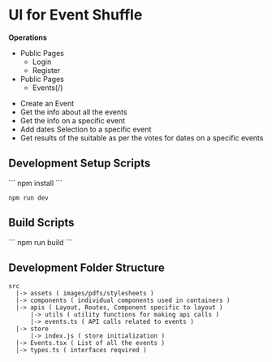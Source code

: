 <h1>UI for Event Shuffle</h1>

<b>Operations</b>

<ul>
  <li>Public Pages
    <ul><li>Login</li><li>Register</li></ul>
  </li>
  <li>Public Pages
    <ul><li>Events(/)</li></ul>
  </li>
</ul>

<ul>
  <li>Create an Event</li>
  <li>Get the info about all the events</li>
  <li>Get the info on a specific event</li>
  <li>Add dates Selection to a specific event</li>
  <li>Get results of the suitable as per the votes for dates on a specific events</li>
</ul>

<h2>Development Setup Scripts</h2>
```
npm install
```

```
npm run dev
```

<h2>Build Scripts </h2>
```
npm run build
```

<h2>Development Folder Structure</h2>

```
src
  |-> assets ( images/pdfs/stylesheets )
  |-> components ( individual components used in containers )
  |-> apis ( Layout, Routes, Component specific to layout )
      |-> utils ( utility functions for making api calls )
      |-> events.ts ( API calls related to events )
  |-> store
      |-> index.js ( store initialization )
  |-> Events.tsx ( List of all the events )
  |-> types.ts ( interfaces required )
```
